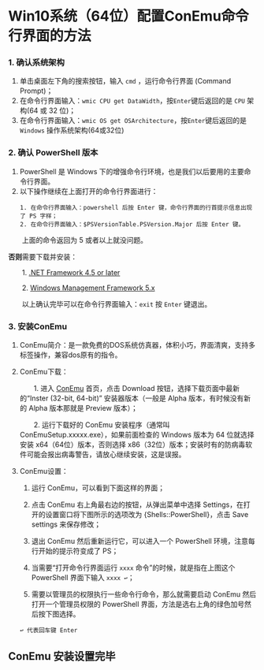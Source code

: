 # Win10系统（64位）配置ConEmu命令行界面的方法

### 1. 确认系统架构
1. 单击桌面左下角的搜索按钮，输入 ```cmd``` ，运行命令行界面 (Command Prompt)；
2. 在命令行界面输入：```wmic CPU get DataWidth```，按```Enter```键后返回的是 ```CPU``` 架构(64 或 32 位)；
3. 在命令行界面输入：```wmic OS get OSArchitecture```，按```Enter```键后返回的是 ```Windows``` 操作系统架构(64或32位)

### 2. 确认 PowerShell 版本
1. PowerShell 是 Windows 下的增强命令行环境，也是我们以后要用的主要命令行界面。
2. 以下操作继续在上面打开的命令行界面进行：
    ```
    1. 在命令行界面输入：powershell 后按 Enter 键，命令行界面的行首提示信息出现了 PS 字样；
    2. 在命令行界面输入：$PSVersionTable.PSVersion.Major 后按 Enter 键。
    ```
&emsp;&emsp;上面的命令返回为 5 或者以上就没问题。


**否则**需要下载并安装：


&emsp;&emsp;1. [.NET Framework 4.5 or later](https://dotnet.microsoft.com/download)


&emsp;&emsp;2. [Windows Management Framework 5.x](https://www.microsoft.com/en-us/download/details.aspx?id=54616)


&emsp;&emsp;以上确认完毕可以在命令行界面输入：```exit``` 按 ```Enter``` 键退出。

### 3. 安装ConEmu
1. ConEmu简介：是一款免费的DOS系统仿真器，体积小巧，界面清爽，支持多标签操作，兼容dos原有的指令。
2. ConEmu下载：


    &emsp;&emsp;1. 进入 [ConEmu](https://conemu.github.io/) 首页，点击 Download 按钮，选择下载页面中最新的“Inster (32-bit, 64-bit)” 安装器版本（一般是 Alpha 版本，有时候没有新的 Alpha 版本那就是 Preview 版本）；


    &emsp;&emsp;2. 运行下载好的 ConEmu 安装程序（通常叫 ConEmuSetup.xxxxx.exe），如果前面检查的 Windows 版本为 64 位就选择安装 x64（64位）版本，否则选择 x86（32位）版本；安装时有的防病毒软件可能会报出病毒警告，请放心继续安装，这是误报。

3. ConEmu设置：
    1. 运行 ConEmu，可以看到下面这样的界面；
    
    2. 点击 ConEmu 右上角最右边的按钮，从弹出菜单中选择 Settings，在打开的设置窗口将下图所示的选项改为 {Shells::PowerShell}，点击 Save settings 来保存修改；

    3. 退出 ConEmu 然后重新运行它，可以进入一个 PowerShell 环境，注意每行开始的提示符变成了 PS；

    4. 当需要“打开命令行界面运行 ````xxxx```` 命令”的时候，就是指在上图这个 PowerShell 界面下输入 ```xxxx ↩︎```；

    5. 需要以管理员的权限执行一些命令行命令，那么就需要启动 ConEmu 然后打开一个管理员权限的 PowerShell 界面，方法是选右上角的绿色加号然后按下图选择。



    ```
    ↩︎ 代表回车键 Enter
    ```

## ConEmu 安装设置完毕